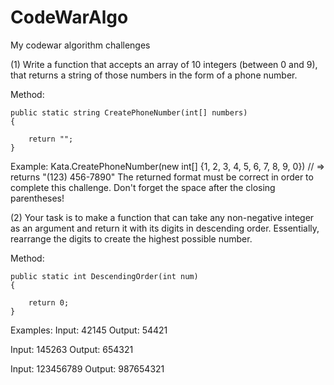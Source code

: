 # CodeWarAlgo
My codewar algorithm challenges

(1) Write a function that accepts an array of 10 integers (between 0 and 9), that returns a string of those numbers in the form of a phone number.

Method:
```
public static string CreatePhoneNumber(int[] numbers)
{
            
    return "";
}
```

Example:
Kata.CreatePhoneNumber(new int[] {1, 2, 3, 4, 5, 6, 7, 8, 9, 0}) // => returns "(123) 456-7890"
The returned format must be correct in order to complete this challenge.
Don't forget the space after the closing parentheses!

(2) Your task is to make a function that can take any non-negative integer as an argument and return it with its digits in descending order. Essentially, rearrange the digits to create the highest possible number.

Method:
```
public static int DescendingOrder(int num)
{
            
    return 0;
}
```
Examples:
Input: 42145 Output: 54421

Input: 145263 Output: 654321

Input: 123456789 Output: 987654321